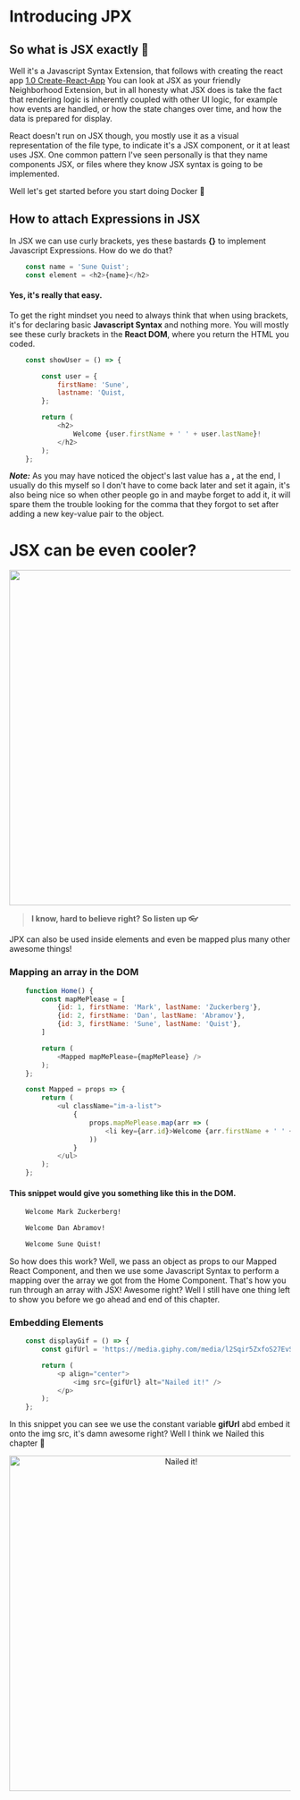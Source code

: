 # **Introducing JPX**

## So what is JSX exactly :thinking:

Well it's a Javascript Syntax Extension, that follows with creating the react app [1.0 Create-React-App](./1.0%20create-react-app.md)
You can look at JSX as your friendly Neighborhood Extension, but in all honesty what JSX does is take the fact that rendering logic is inherently coupled with other UI logic, for example how events are handled, or how the state changes over time, and how the data is prepared for display.

React doesn't run on JSX though, you mostly use it as a visual representation of the file type, to indicate it's a JSX component, or it at least uses JSX. One common pattern I've seen personally is that they name components JSX, or files where they know JSX syntax is going to be implemented.

Well let's get started before you start doing Docker :whale:

## How to attach Expressions in JSX

In JSX we can use curly brackets, yes these bastards **{}** to implement Javascript Expressions. How do we do that?

```js
    const name = 'Sune Quist';
    const element = <h2>{name}</h2>
```

#### Yes, it's really that easy.

To get the right mindset you need to always think that when using brackets, it's for declaring basic **Javascript Syntax** and nothing more.
You will mostly see these curly brackets in the **React DOM**, where you return the HTML you coded.

```js
    const showUser = () => {

        const user = {
            firstName: 'Sune',
            lastname: 'Quist,
        };

        return (
            <h2>
                Welcome {user.firstName + ' ' + user.lastName}!
            </h2>
        );
    };
```

***Note:*** As you may have noticed the object's last value has a **,** at the end, I usually do this myself so I don't have to come back later and set it again, it's also being nice so when other people go in and maybe forget to add it, it will spare them the trouble looking for the comma that they forgot to set after adding a new key-value pair to the object.

# JSX can be even cooler?

 <p><img src="https://media.giphy.com/media/r1HGFou3mUwMw/giphy-downsized.gif" width="600px" /><p>

> **I know, hard to believe right? So listen up :eyeglasses:**

JPX can also be used inside elements and even be mapped plus many other awesome things!

### Mapping an array in the DOM

```js
    function Home() {
        const mapMePlease = [
            {id: 1, firstName: 'Mark', lastName: 'Zuckerberg'},
            {id: 2, firstName: 'Dan', lastName: 'Abramov'},
            {id: 3, firstName: 'Sune', lastName: 'Quist'},
        ]

        return (
            <Mapped mapMePlease={mapMePlease} />
        );
    };

    const Mapped = props => {
        return (
            <ul className="im-a-list">
                {
                    props.mapMePlease.map(arr => (
                        <li key={arr.id}>Welcome {arr.firstName + ' ' + arr.lastName}!</li>
                    ))
                }
            </ul>
        );
    };
```


#### This snippet would give you something like this in the DOM.
```txt
    Welcome Mark Zuckerberg!

    Welcome Dan Abramov!

    Welcome Sune Quist!
```

So how does this work? Well, we pass an object as props to our Mapped React Component, and then we use some Javascript Syntax to perform a mapping over the array we got from the Home Component. That's how you run through an array with JSX! Awesome right? Well I still have one thing left to show you before we go ahead and end of this chapter.

### Embedding Elements

```js
    const displayGif = () => {
        const gifUrl = 'https://media.giphy.com/media/l2Sqir5ZxfoS27EvS/giphy.gif';

        return (
            <p align="center">
                <img src={gifUrl} alt="Nailed it!" />
            </p>
        );
    };
```

In this snippet you can see we use the constant variable **gifUrl** abd embed it onto the img src, it's damn awesome right? Well I think we Nailed this chapter :clap:
<br/>

<p align="center">
    <img src="https://media.giphy.com/media/l2Sqir5ZxfoS27EvS/giphy.gif" width="600px" alt="Nailed it!" />
</p>